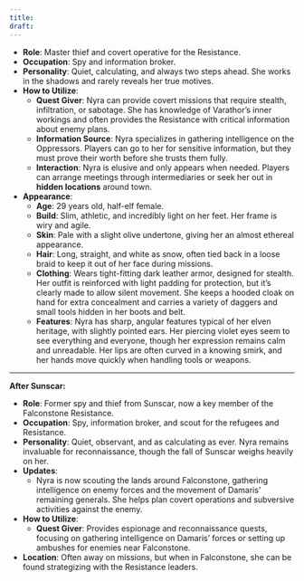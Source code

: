 ```yaml
---
title: 
draft:
---
```

- **Role**: Master thief and covert operative for the Resistance.
- **Occupation**: Spy and information broker.
- **Personality**: Quiet, calculating, and always two steps ahead. She works in the shadows and rarely reveals her true motives.
- **How to Utilize**:
    - **Quest Giver**: Nyra can provide covert missions that require stealth, infiltration, or sabotage. She has knowledge of Varathor’s inner workings and often provides the Resistance with critical information about enemy plans.
    - **Information Source**: Nyra specializes in gathering intelligence on the Oppressors. Players can go to her for sensitive information, but they must prove their worth before she trusts them fully.
    - **Interaction**: Nyra is elusive and only appears when needed. Players can arrange meetings through intermediaries or seek her out in **hidden locations** around town.
- **Appearance**:
    - **Age**: 29 years old, half-elf female.
    - **Build**: Slim, athletic, and incredibly light on her feet. Her frame is wiry and agile.
    - **Skin**: Pale with a slight olive undertone, giving her an almost ethereal appearance.
    - **Hair**: Long, straight, and white as snow, often tied back in a loose braid to keep it out of her face during missions.
    - **Clothing**: Wears tight-fitting dark leather armor, designed for stealth. Her outfit is reinforced with light padding for protection, but it’s clearly made to allow silent movement. She keeps a hooded cloak on hand for extra concealment and carries a variety of daggers and small tools hidden in her boots and belt.
    - **Features**: Nyra has sharp, angular features typical of her elven heritage, with slightly pointed ears. Her piercing violet eyes seem to see everything and everyone, though her expression remains calm and unreadable. Her lips are often curved in a knowing smirk, and her hands move quickly when handling tools or weapons.
---
**After Sunscar:**

- **Role**: Former spy and thief from Sunscar, now a key member of the Falconstone Resistance.
- **Occupation**: Spy, information broker, and scout for the refugees and Resistance.
- **Personality**: Quiet, observant, and as calculating as ever. Nyra remains invaluable for reconnaissance, though the fall of Sunscar weighs heavily on her.
- **Updates**:
    - Nyra is now scouting the lands around Falconstone, gathering intelligence on enemy forces and the movement of Damaris' remaining generals. She helps plan covert operations and subversive activities against the enemy.
- **How to Utilize**:
    - **Quest Giver**: Provides espionage and reconnaissance quests, focusing on gathering intelligence on Damaris’ forces or setting up ambushes for enemies near Falconstone.
- **Location**: Often away on missions, but when in Falconstone, she can be found strategizing with the Resistance leaders.
